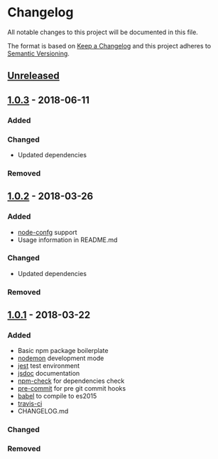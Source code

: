 # Changelog
All notable changes to this project will be documented in this file.

The format is based on [Keep a Changelog](http://keepachangelog.com/en/1.0.0/)
and this project adheres to [Semantic Versioning](http://semver.org/spec/v2.0.0.html).

## [Unreleased]


## [1.0.3] - 2018-06-11
### Added

### Changed
- Updated dependencies

### Removed

## [1.0.2] - 2018-03-26
### Added
- [node-confg](https://github.com/lorenwest/node-config) support
- Usage information in README.md

### Changed
- Updated dependencies

### Removed


## [1.0.1] - 2018-03-22
### Added
- Basic npm package boilerplate
- [nodemon](https://github.com/remy/nodemon) development mode
- [jest](https://facebook.github.io/jest/) test environment
- [jsdoc](http://usejsdoc.org/) documentation
- [npm-check](https://www.npmjs.com/package/npm-check) for dependencies check
- [pre-commit](https://www.npmjs.com/package/pre-commit) for pre git commit hooks
- [babel](https://babeljs.io/) to compile to es2015
- [travis-ci](https://travis-ci.org/)
- CHANGELOG.md

### Changed

### Removed

[Unreleased]: https://github.com/mbaertschi/npm-node-boilerplate/compare/v1.0.3...HEAD
[1.0.3]: https://github.com/mbaertschi/npm-node-boilerplate/compare/v1.0.2...v1.0.3
[1.0.2]: https://github.com/mbaertschi/npm-node-boilerplate/compare/v1.0.1...v1.0.2
[1.0.1]: https://github.com/mbaertschi/npm-node-boilerplate/compare/v1.0.0...v1.0.1
